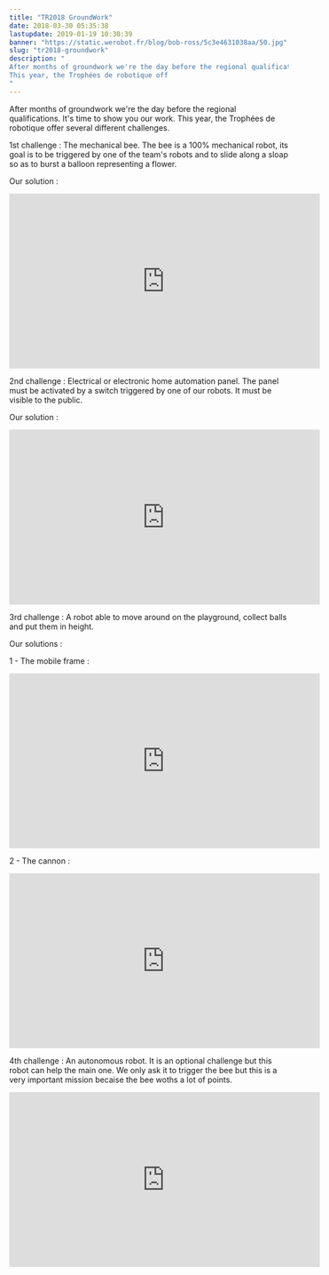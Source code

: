 ```yaml
---
title: "TR2018 GroundWork"
date: 2018-03-30 05:35:38
lastupdate: 2019-01-19 10:30:39
banner: "https://static.werobot.fr/blog/bob-ross/5c3e4631038aa/50.jpg"
slug: "tr2018-groundwork"
description: " 
After months of groundwork we're the day before the regional qualifications. It's time to show you our work.
This year, the Trophées de robotique off
"
---
```

After months of groundwork we're the day before the regional qualifications. It's time to show you our work.
This year, the Trophées de robotique offer several different challenges.


1st challenge : The mechanical bee.
The bee is a 100% mechanical robot, its goal is to be triggered by one of the team's robots and to slide along a sloap so as to burst a balloon representing a flower.

Our solution :
<iframe width="560" height="315" src="https://www.youtube-nocookie.com/embed/HjV52whU_pc" frameborder="0" allow="accelerometer; autoplay; encrypted-media; gyroscope; picture-in-picture" allowfullscreen></iframe>

2nd challenge : Electrical or electronic home automation panel.
The panel must be activated by a switch triggered by one of our robots. It must be visible to the public.

Our solution :
<iframe width="560" height="315" src="https://www.youtube-nocookie.com/embed/LN95MbQtZvA" frameborder="0" allow="accelerometer; autoplay; encrypted-media; gyroscope; picture-in-picture" allowfullscreen></iframe>

3rd challenge : A robot able to move around on the playground, collect balls and put them in height.

Our solutions :

1 - The mobile frame :
<iframe width="560" height="315" src="https://www.youtube-nocookie.com/embed/DCpf5XXGy_8" frameborder="0" allow="accelerometer; autoplay; encrypted-media; gyroscope; picture-in-picture" allowfullscreen></iframe>

2 - The cannon :
<iframe width="560" height="315" src="https://www.youtube-nocookie.com/embed/z89Iq816Kc0" frameborder="0" allow="accelerometer; autoplay; encrypted-media; gyroscope; picture-in-picture" allowfullscreen></iframe>

4th challenge : An autonomous robot.
It is an optional challenge but this robot can help the main one. We only ask it to trigger the bee but this is a very important mission becaise the bee woths a lot of points.

<iframe width="560" height="315" src="https://www.youtube-nocookie.com/embed/8yf1E5F2R10" frameborder="0" allow="accelerometer; autoplay; encrypted-media; gyroscope; picture-in-picture" allowfullscreen></iframe>


    